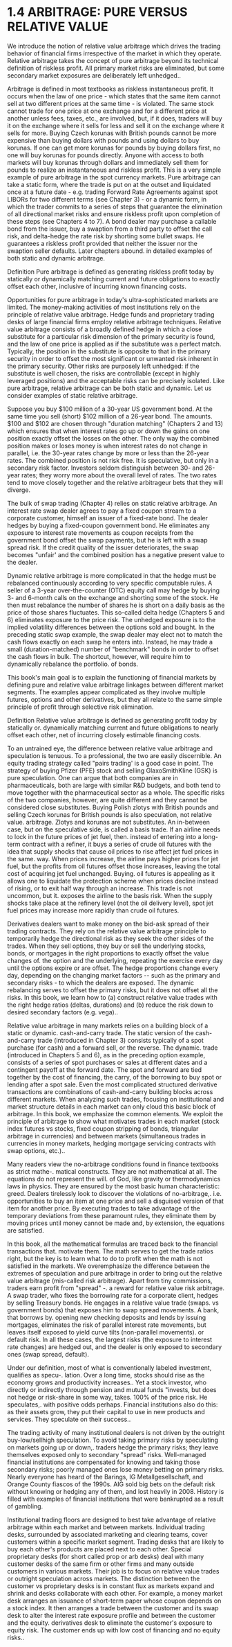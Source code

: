 # 1.4 ARBITRAGE: PURE VERSUS RELATIVE VALUE  

We introduce the notion of relative value arbitrage which drives the trading behavior of financial firms irrespective of the market in which they operate. Relative arbitrage takes the concept of pure arbitrage beyond its technical definition of riskless profit. All primary market risks are eliminated, but some secondary market exposures are deliberately left unhedged..  

Arbitrage is defined in most textbooks as riskless instantaneous profit. It occurs when the law of one price - which states that the same item cannot sell at two different prices at the same time - is violated. The same stock cannot trade for one price at one exchange and for a different price at another unless fees, taxes, etc., are involved, but, if it does, traders will buy it on the exchange where it sells for less and sell it on the exchange where it sells for more. Buying Czech korunas with British pounds cannot be more expensive than buying dollars with pounds and using dollars to buy korunas. If one can get more korunas for pounds by buying dollars first, no one will buy korunas for pounds directly. Anyone with access to both markets will buy korunas through dollars and immediately sell them for pounds to realize an instantaneous and riskless profit. This is a very simple example of pure arbitrage in the spot currency markets. Pure arbitrage can take a static form, where the trade is put on at the outset and liquidated once at a future date - e.g. trading Forward Rate Agreements against spot LIBORs for two different terms (see Chapter 3) - or a dynamic form, in which the trader commits to a series of steps that guarantee the elimination of all directional market risks and ensure riskless profit upon completion of these steps (see Chapters 4 to 7). A bond dealer may purchase a callable bond from the issuer, buy a swaption from a third party to offset the call risk, and delta-hedge the rate risk by shorting some bullet swaps. He guarantees a riskless profit provided that neither the issuer nor the swaption seller defaults. Later chapters abound. in detailed examples of both static and dynamic arbitrage.  

Definition Pure arbitrage is defined as generating riskless profit today by statically or dynamically matching current and future obligations to exactly offset each other, inclusive of incurring known financing costs.  

Opportunities for pure arbitrage in today's ultra-sophisticated markets are limited. The money-making activities of most institutions rely on the principle of relative value arbitrage. Hedge funds and proprietary trading desks of large financial firms employ relative arbitrage techniques. Relative value arbitrage consists of a broadly defined hedge in which a close substitute for a particular risk dimension of the primary security is found, and the law of one price is applied as if the substitute was a perfect match. Typically, the position in the substitute is opposite to that in the primary security in order to offset the most significant or unwanted risk inherent in the primary security. Other risks are purposely left unhedged: if the substitute is well chosen, the risks are controllable (except in highly leveraged positions) and the acceptable risks can be precisely isolated. Like pure arbitrage, relative arbitrage can be both static and dynamic. Let us consider examples of static relative arbitrage.  

Suppose you buy $\$100$ million of a 30-year US government bond. At the same time you sell (short) $\$102$ million of a 26-year bond. The amounts. $\$100$ and $\$102$ are chosen through "duration matching" (Chapters 2 and 13) which ensures that when interest rates go up or down the gains on one position exactly offset the losses on the other. The only way the combined position makes or loses money is when interest rates do not change in parallel, i.e. the 30-year rates change by more or less than the 26-year rates. The combined position is not risk free. It is speculative, but only in a secondary risk factor. Investors seldom distinguish between 30- and 26-year rates; they worry more about the overall level of rates. The two rates tend to move closely together and the relative arbitrageur bets that they will diverge.  

The bulk of swap trading (Chapter 4) relies on static relative arbitrage. An interest rate swap dealer agrees to pay a fixed coupon stream to a corporate customer, himself an issuer of a fixed-rate bond. The dealer hedges by buying a fixed-coupon government bond. He eliminates any exposure to interest rate movements as coupon receipts from the government bond offset the swap payments, but he is left with a swap spread risk. If the credit quality of the issuer deteriorates, the swap becomes "unfair' and the combined position has a negative present value to the dealer.  

Dynamic relative arbitrage is more complicated in that the hedge must be rebalanced continuously according to very specific computable rules. A seller of a 3-year over-the-counter (OTC) equity call may hedge by buying 3- and 6-month calls on the exchange and shorting some of the stock. He then must rebalance the number of shares he is short on a daily basis as the price of those shares fluctuates. This so-called delta hedge (Chapters 5 and 6) eliminates exposure to the price risk. The unhedged exposure is to the implied volatility differences between the options sold and bought. In the preceding static swap example, the swap dealer may elect not to match the cash flows exactly on each swap he enters into. Instead, he may trade a small (duration-matched) number of "benchmark" bonds in order to offset the cash flows in bulk. The shortcut, however, will require him to dynamically rebalance the portfolio. of bonds.  

This book's main goal is to explain the functioning of financial markets by defining pure and relative value arbitrage linkages between different market segments. The examples appear complicated as they involve multiple futures, options and other derivatives, but they all relate to the same simple principle of profit through selective risk elimination.  

Definition Relative value arbitrage is defined as generating profit today by statically or. dynamically matching current and future obligations to nearly offset each other, net of incurring closely estimable financing costs.  

To an untrained eye, the difference between relative value arbitrage and speculation is tenuous. To a professional, the two are easily discernible. An equity trading strategy called "pairs trading' is a good case in point. The strategy of buying Pfizer (PFE) stock and selling GlaxoSmithKline (GSK) is pure speculation. One can argue that both companies are in pharmaceuticals, both are large with similar R&D budgets, and both tend to move together with the pharmaceutical sector as a whole. The specific risks of the two companies, however, are quite different and they cannot be considered close substitutes. Buying Polish zlotys with British pounds and selling Czech korunas for British pounds is also speculation, not relative value. arbitrage. Zlotys and korunas are not substitutes. An in-between case, but on the speculative side, is called a basis trade. If an airline needs to lock in the future prices of jet fuel, then. instead of entering into a long-term contract with a refiner, it buys a series of crude oil futures with the idea that supply shocks that cause oil prices to rise affect jet fuel prices in the same. way. When prices increase, the airline pays higher prices for jet fuel, but the profits from oil futures offset those increases, leaving the total cost of acquiring jet fuel unchanged. Buying. oil futures is appealing as it allows one to liquidate the protection scheme when prices decline instead of rising, or to exit half way through an increase. This trade is not uncommon, but it. exposes the airline to the basis risk. When the supply shocks take place at the refinery level (not the oil delivery level), spot jet fuel prices may increase more rapidly than crude oil futures.  

Derivatives dealers want to make money on the bid-ask spread of their trading contracts. They rely on the relative value arbitrage principle to temporarily hedge the directional risk as they seek the other sides of the trades. When they sell options, they buy or sell the underlying stocks, bonds, or mortgages in the right proportions to exactly offset the value changes of. the option and the underlying, repeating the exercise every day until the options expire or are offset. The hedge proportions change every day, depending on the changing market factors -- such as the primary and secondary risks - to which the dealers are exposed. The dynamic rebalancing serves to offset the primary risks, but it does not offset all the risks. In this book, we learn how to (a) construct relative value trades with the right hedge ratios (deltas, durations) and (b) reduce the risk down to desired secondary factors (e.g. vega)..  

Relative value arbitrage in many markets relies on a building block of a static or dynamic. cash-and-carry trade. The static version of the cash-and-carry trade (introduced in Chapter 3) consists typically of a spot purchase (for cash) and a forward sell, or the reverse. The dynamic. trade (introduced in Chapters 5 and 6), as in the preceding option example, consists of a series of spot purchases or sales at different dates and a contingent payoff at the forward date. The spot and forward are tied together by the cost of financing, the carry, of the borrowing to buy spot or lending after a spot sale. Even the most complicated structured derivative transactions are combinations of cash-and-carry building blocks across different markets. When analyzing such trades, focusing on institutional and market structure details in each market can only cloud this basic block of arbitrage. In this book, we emphasize the common elements. We exploit the principle of arbitrage to show what motivates trades in each market (stock index futures vs stocks, fixed coupon stripping of bonds, triangular arbitrage in currencies) and between markets (simultaneous trades in currencies in money markets, hedging mortgage servicing contracts with swap options, etc.)..  

Many readers view the no-arbitrage conditions found in finance textbooks as strict mathe-. matical constructs. They are not mathematical at all. The equations do not represent the will. of God, like gravity or thermodynamics laws in physics. They are ensured by the most basic human characteristic: greed. Dealers tirelessly look to discover the violations of no-arbitrage,. i.e. opportunities to buy an item at one price and sell a disguised version of that item for another price. By executing trades to take advantage of the temporary deviations from these paramount rules, they eliminate them by moving prices until money cannot be made and, by extension, the equations are satisfied.  

In this book, all the mathematical formulas are traced back to the financial transactions that. motivate them. The math serves to get the trade ratios right, but the key is to learn what to do to profit when the math is not satisfied in the markets. We overemphasize the difference between the extremes of speculation and pure arbitrage in order to bring out the relative value arbitrage (mis-called risk arbitrage). Apart from tiny commissions, traders earn profit from "spread" -. a reward for relative value risk arbitrage. A swap trader, who fixes the borrowing rate for a corporate client, hedges by selling Treasury bonds. He engages in a relative value trade (swaps. vs government bonds) that exposes him to swap spread movements. A bank, that borrows by. opening new checking deposits and lends by issuing mortgages, eliminates the risk of parallel interest rate movements, but leaves itself exposed to yield curve tilts (non-parallel movements). or default risk. In all these cases, the largest risks (the exposure to interest rate changes) are hedged out, and the dealer is only exposed to secondary ones (swap spread, default).  

Under our definition, most of what is conventionally labeled investment, qualifies as specu-. lation. Over a long time, stocks should rise as the economy grows and productivity increases.. Yet a stock investor, who directly or indirectly through pension and mutual funds "invests, but does not hedge or risk-share in some way, takes. $100\%$ of the price risk. He speculates,. with positive odds perhaps. Financial institutions also do this: as their assets grow, they put their capital to use in new products and services. They speculate on their success..  

The trading activity of many institutional dealers is not driven by the outright buy-low/sellhigh speculation. To avoid taking primary risks by speculating on markets going up or down,. traders hedge the primary risks; they leave themselves exposed only to secondary "spread" risks. Well-managed financial institutions are compensated for knowing and taking those secondary risks; poorly managed ones lose money betting on primary risks. Nearly everyone has heard of the Barings, IG Metallgesellschaft, and Orange County fiascos of the 1990s. AIG sold big bets on the default risk without knowing or hedging any of them, and lost heavily in 2008. History is filled with examples of financial institutions that were bankrupted as a result of gambling.  

Institutional trading floors are designed to best take advantage of relative arbitrage within each market and between markets. Individual trading desks, surrounded by associated marketing and clearing teams, cover customers within a specific market segment. Trading desks that are likely to buy each other's products are placed next to each other. Special proprietary desks (for short called prop or arb desks) deal with many customer desks of the same firm or other firms and many outside customers in various markets. Their job is to focus on relative value trades or outright speculation across markets. The distinction between the customer vs proprietary desks is in constant flux as markets expand and shrink and desks collaborate with each other. For example, a money market desk arranges an issuance of short-term paper whose coupon depends on a stock index. It then arranges a trade between the customer and its swap desk to alter the interest rate exposure profile and between the customer and the equity. derivatives desk to eliminate the customer's exposure to equity risk. The customer ends up with low cost of financing and no equity risks..  
